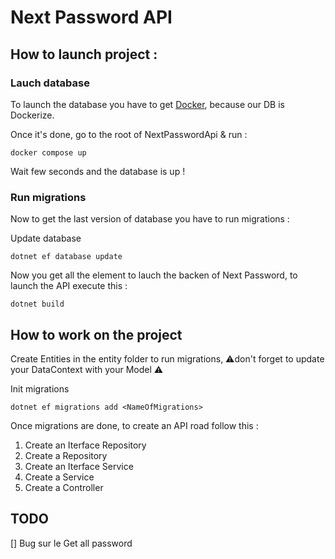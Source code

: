 # Next Password API 

## How to launch project : 

### Lauch database 

To launch the database you have to get [Docker](https://docs.docker.com/desktop/install/windows-install/), because our DB is Dockerize. 

Once it's done, go to the root of NextPasswordApi & run : 

````
docker compose up
````

Wait few seconds and the database is up ! 

### Run migrations 

Now to get the last version of database you have to run migrations : 

Update database 

````
dotnet ef database update
````

Now you get all the element to lauch the backen of Next Password, to launch the API execute this : 

````
dotnet build 
````

## How to work on the project

Create Entities in the entity folder to run migrations, ⚠️don't forget to update your DataContext with your Model ⚠️

Init migrations

````
dotnet ef migrations add <NameOfMigrations>
```` 

Once migrations are done, to create an API road follow this : 

1. Create an Iterface Repository
2. Create a Repository
3. Create an Iterface Service
4. Create a Service
5. Create a Controller


## TODO 

[] Bug sur le Get all password 

